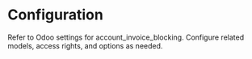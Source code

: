 # Configuration

Refer to Odoo settings for account_invoice_blocking. Configure related models, access rights, and options as needed.
